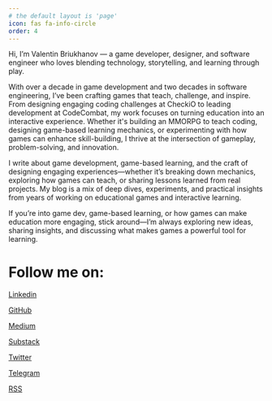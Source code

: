 ```yaml
---
# the default layout is 'page'
icon: fas fa-info-circle
order: 4
---
```


Hi, I’m Valentin Briukhanov — a game developer, designer, and software engineer who loves blending technology, storytelling, and learning through play.

With over a decade in game development and two decades in software engineering, I’ve been crafting games that teach, challenge, and inspire. From designing engaging coding challenges at CheckiO to leading development at CodeCombat, my work focuses on turning education into an interactive experience. Whether it's building an MMORPG to teach coding, designing game-based learning mechanics, or experimenting with how games can enhance skill-building, I thrive at the intersection of gameplay, problem-solving, and innovation.

I write about game development, game-based learning, and the craft of designing engaging experiences—whether it’s breaking down mechanics, exploring how games can teach, or sharing lessons learned from real projects. My blog is a mix of deep dives, experiments, and practical insights from years of working on educational games and interactive learning.

If you’re into game dev, game-based learning, or how games can make education more engaging, stick around—I’m always exploring new ideas, sharing insights, and discussing what makes games a powerful tool for learning.

# Follow me on:

[Linkedin](https://www.linkedin.com/in/bryukh/)

[GitHub](https://github.com/Bryukh)

[Medium](https://medium.com/@bryukh)

[Substack](https://bryukh.substack.com/)

[Twitter](https://twitter.com/bryukh)

[Telegram](https://t.me/gamebased)

[RSS](https://bryukh.com/feed.xml)

